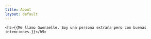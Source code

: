 ```yaml
---
title: About
layout: default
---
```



    <h5>{{Me llamo Gwenaelle. Soy una persona extraña pero con buenas intenciones.}}</h5>

